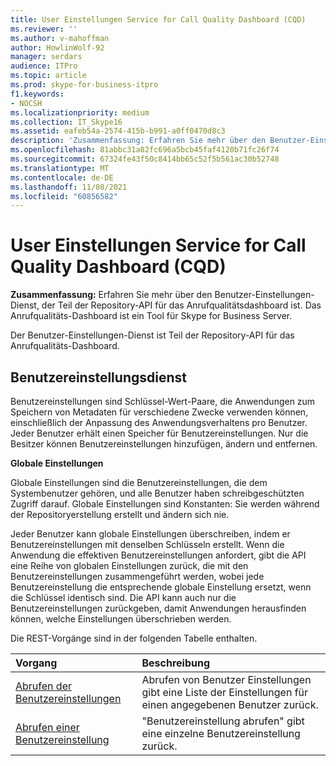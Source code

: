 ```yaml
---
title: User Einstellungen Service for Call Quality Dashboard (CQD)
ms.reviewer: ''
ms.author: v-mahoffman
author: HowlinWolf-92
manager: serdars
audience: ITPro
ms.topic: article
ms.prod: skype-for-business-itpro
f1.keywords:
- NOCSH
ms.localizationpriority: medium
ms.collection: IT_Skype16
ms.assetid: eafeb54a-2574-415b-b991-a0ff0470d8c3
description: 'Zusammenfassung: Erfahren Sie mehr über den Benutzer-Einstellungen-Dienst, der Teil der Repository-API für das Anrufqualitätsdashboard ist. Das Anrufqualitäts-Dashboard ist ein Tool für Skype for Business Server.'
ms.openlocfilehash: 81abbc31a82fc696a5bcb45faf4120b71fc26f74
ms.sourcegitcommit: 67324fe43f50c8414bb65c52f5b561ac30b52748
ms.translationtype: MT
ms.contentlocale: de-DE
ms.lasthandoff: 11/08/2021
ms.locfileid: "60856582"
---
```

# <a name="user-settings-service-for-call-quality-dashboard-cqd"></a>User Einstellungen Service for Call Quality Dashboard (CQD)
 
**Zusammenfassung:** Erfahren Sie mehr über den Benutzer-Einstellungen-Dienst, der Teil der Repository-API für das Anrufqualitätsdashboard ist. Das Anrufqualitäts-Dashboard ist ein Tool für Skype for Business Server.
  
Der Benutzer-Einstellungen-Dienst ist Teil der Repository-API für das Anrufqualitäts-Dashboard.
  
## <a name="user-settings-service"></a>Benutzereinstellungsdienst

Benutzereinstellungen sind Schlüssel-Wert-Paare, die Anwendungen zum Speichern von Metadaten für verschiedene Zwecke verwenden können, einschließlich der Anpassung des Anwendungsverhaltens pro Benutzer. Jeder Benutzer erhält einen Speicher für Benutzereinstellungen. Nur die Besitzer können Benutzereinstellungen hinzufügen, ändern und entfernen.
  
 **Globale Einstellungen**
  
Globale Einstellungen sind die Benutzereinstellungen, die dem Systembenutzer gehören, und alle Benutzer haben schreibgeschützten Zugriff darauf. Globale Einstellungen sind Konstanten: Sie werden während der Repositoryerstellung erstellt und ändern sich nie.
  
Jeder Benutzer kann globale Einstellungen überschreiben, indem er Benutzereinstellungen mit denselben Schlüsseln erstellt. Wenn die Anwendung die effektiven Benutzereinstellungen anfordert, gibt die API eine Reihe von globalen Einstellungen zurück, die mit den Benutzereinstellungen zusammengeführt werden, wobei jede Benutzereinstellung die entsprechende globale Einstellung ersetzt, wenn die Schlüssel identisch sind. Die API kann auch nur die Benutzereinstellungen zurückgeben, damit Anwendungen herausfinden können, welche Einstellungen überschrieben werden. 
  
Die REST-Vorgänge sind in der folgenden Tabelle enthalten.

|**Vorgang**|**Beschreibung**|
|:-----|:-----|
|[Abrufen der Benutzereinstellungen](get-user-settings.md) <br/> |Abrufen von Benutzer Einstellungen gibt eine Liste der Einstellungen für einen angegebenen Benutzer zurück.  <br/> |
|[Abrufen einer Benutzereinstellung](get-user-setting.md) <br/> |"Benutzereinstellung abrufen" gibt eine einzelne Benutzereinstellung zurück.  <br/> |
   

